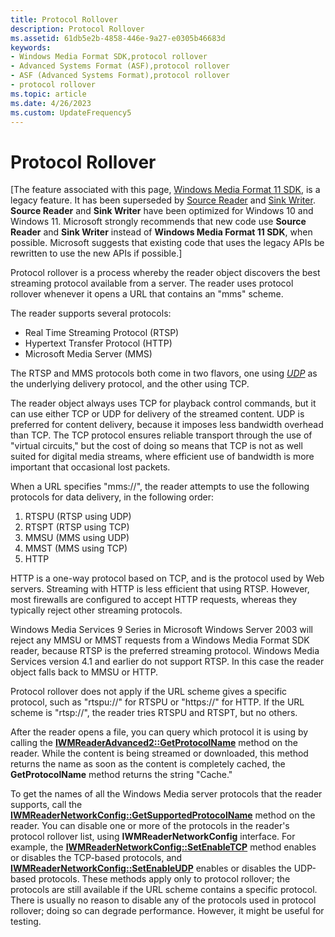 ```yaml
---
title: Protocol Rollover
description: Protocol Rollover
ms.assetid: 61db5e2b-4858-446e-9a27-e0305b46683d
keywords:
- Windows Media Format SDK,protocol rollover
- Advanced Systems Format (ASF),protocol rollover
- ASF (Advanced Systems Format),protocol rollover
- protocol rollover
ms.topic: article
ms.date: 4/26/2023
ms.custom: UpdateFrequency5
---
```


# Protocol Rollover

\[The feature associated with this page, [Windows Media Format 11 SDK](/windows/win32/wmformat/windows-media-format-11-sdk), is a legacy feature. It has been superseded by [Source Reader](/windows/win32/medfound/source-reader) and [Sink Writer](/windows/win32/medfound/sink-writer). **Source Reader** and **Sink Writer** have been optimized for Windows 10 and Windows 11. Microsoft strongly recommends that new code use **Source Reader** and **Sink Writer** instead of **Windows Media Format 11 SDK**, when possible. Microsoft suggests that existing code that uses the legacy APIs be rewritten to use the new APIs if possible.\]

Protocol rollover is a process whereby the reader object discovers the best streaming protocol available from a server. The reader uses protocol rollover whenever it opens a URL that contains an "mms" scheme.

The reader supports several protocols:

-   Real Time Streaming Protocol (RTSP)
-   Hypertext Transfer Protocol (HTTP)
-   Microsoft Media Server (MMS)

The RTSP and MMS protocols both come in two flavors, one using [*UDP*](wmformat-glossary.md) as the underlying delivery protocol, and the other using TCP.

The reader object always uses TCP for playback control commands, but it can use either TCP or UDP for delivery of the streamed content. UDP is preferred for content delivery, because it imposes less bandwidth overhead than TCP. The TCP protocol ensures reliable transport through the use of "virtual circuits," but the cost of doing so means that TCP is not as well suited for digital media streams, where efficient use of bandwidth is more important that occasional lost packets.

When a URL specifies "mms://", the reader attempts to use the following protocols for data delivery, in the following order:

1.  RTSPU (RTSP using UDP)
2.  RTSPT (RTSP using TCP)
3.  MMSU (MMS using UDP)
4.  MMST (MMS using TCP)
5.  HTTP

HTTP is a one-way protocol based on TCP, and is the protocol used by Web servers. Streaming with HTTP is less efficient that using RTSP. However, most firewalls are configured to accept HTTP requests, whereas they typically reject other streaming protocols.

Windows Media Services 9 Series in Microsoft Windows Server 2003 will reject any MMSU or MMST requests from a Windows Media Format SDK reader, because RTSP is the preferred streaming protocol. Windows Media Services version 4.1 and earlier do not support RTSP. In this case the reader object falls back to MMSU or HTTP.

Protocol rollover does not apply if the URL scheme gives a specific protocol, such as "rtspu://" for RTSPU or "https://" for HTTP. If the URL scheme is "rtsp://", the reader tries RTSPU and RTSPT, but no others.

After the reader opens a file, you can query which protocol it is using by calling the [**IWMReaderAdvanced2::GetProtocolName**](/previous-versions/windows/desktop/api/Wmsdkidl/nf-wmsdkidl-iwmreaderadvanced2-getprotocolname) method on the reader. While the content is being streamed or downloaded, this method returns the name as soon as the content is completely cached, the **GetProtocolName** method returns the string "Cache."

To get the names of all the Windows Media server protocols that the reader supports, call the [**IWMReaderNetworkConfig::GetSupportedProtocolName**](/previous-versions/windows/desktop/api/Wmsdkidl/nf-wmsdkidl-iwmreadernetworkconfig-getsupportedprotocolname) method on the reader. You can disable one or more of the protocols in the reader's protocol rollover list, using **IWMReaderNetworkConfig** interface. For example, the [**IWMReaderNetworkConfig::SetEnableTCP**](/previous-versions/windows/desktop/api/Wmsdkidl/nf-wmsdkidl-iwmreadernetworkconfig-setenabletcp) method enables or disables the TCP-based protocols, and [**IWMReaderNetworkConfig::SetEnableUDP**](/previous-versions/windows/desktop/api/Wmsdkidl/nf-wmsdkidl-iwmreadernetworkconfig-setenableudp) enables or disables the UDP-based protocols. These methods apply only to protocol rollover; the protocols are still available if the URL scheme contains a specific protocol. There is usually no reason to disable any of the protocols used in protocol rollover; doing so can degrade performance. However, it might be useful for testing.

 

 




